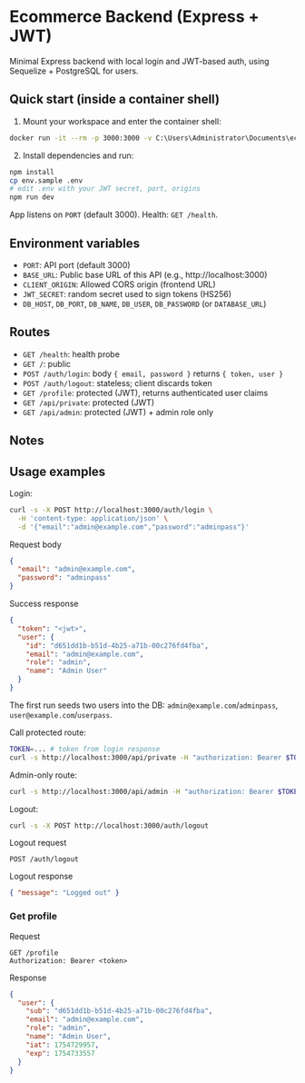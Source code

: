 # Ecommerce Backend (Express + JWT)

Minimal Express backend with local login and JWT-based auth, using Sequelize + PostgreSQL for users.

## Quick start (inside a container shell)

1) Mount your workspace and enter the container shell:

```sh
docker run -it --rm -p 3000:3000 -v C:\Users\Administrator\Documents\ecommerce_hcl_hackathon\backend:/work -w /work node:22-alpine sh
```

2) Install dependencies and run:

```sh
npm install
cp env.sample .env
# edit .env with your JWT secret, port, origins
npm run dev
```

App listens on `PORT` (default 3000). Health: `GET /health`.

## Environment variables

- `PORT`: API port (default 3000)
- `BASE_URL`: Public base URL of this API (e.g., http://localhost:3000)
- `CLIENT_ORIGIN`: Allowed CORS origin (frontend URL)
- `JWT_SECRET`: random secret used to sign tokens (HS256)
- `DB_HOST`, `DB_PORT`, `DB_NAME`, `DB_USER`, `DB_PASSWORD` (or `DATABASE_URL`)

## Routes

- `GET /health`: health probe
- `GET /`: public
- `POST /auth/login`: body `{ email, password }` returns `{ token, user }`
- `POST /auth/logout`: stateless; client discards token
- `GET /profile`: protected (JWT), returns authenticated user claims
- `GET /api/private`: protected (JWT)
- `GET /api/admin`: protected (JWT) + admin role only

## Notes

## Usage examples

Login:
```sh
curl -s -X POST http://localhost:3000/auth/login \
  -H 'content-type: application/json' \
  -d '{"email":"admin@example.com","password":"adminpass"}'
```

Request body
```json
{
  "email": "admin@example.com",
  "password": "adminpass"
}
```

Success response
```json
{
  "token": "<jwt>",
  "user": {
    "id": "d651dd1b-b51d-4b25-a71b-00c276fd4fba",
    "email": "admin@example.com",
    "role": "admin",
    "name": "Admin User"
  }
}
```

The first run seeds two users into the DB: `admin@example.com`/`adminpass`, `user@example.com`/`userpass`.

Call protected route:
```sh
TOKEN=... # token from login response
curl -s http://localhost:3000/api/private -H "authorization: Bearer $TOKEN"
```

Admin-only route:
```sh
curl -s http://localhost:3000/api/admin -H "authorization: Bearer $TOKEN"
```

Logout:
```sh
curl -s -X POST http://localhost:3000/auth/logout
```

Logout request
```http
POST /auth/logout
```

Logout response
```json
{ "message": "Logged out" }
```

### Get profile

Request
```http
GET /profile
Authorization: Bearer <token>
```

Response
```json
{
  "user": {
    "sub": "d651dd1b-b51d-4b25-a71b-00c276fd4fba",
    "email": "admin@example.com",
    "role": "admin",
    "name": "Admin User",
    "iat": 1754729957,
    "exp": 1754733557
  }
}
```
